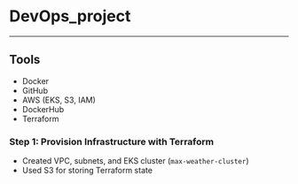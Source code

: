 # DevOps_project
---
## Tools
- Docker
- GitHub
- AWS (EKS, S3, IAM)
- DockerHub
- Terraform

### Step 1: Provision Infrastructure with Terraform
- Created VPC, subnets, and EKS cluster (`max-weather-cluster`)
- Used S3 for storing Terraform state
